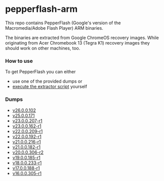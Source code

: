 # pepperflash-arm

This repo contains PepperFlash (Google's version of the Macromedia/Adobe Flash Player) ARM binaries.

The binaries are extracted from Google ChromeOS recovery images.
While originating from Acer Chromebook 13 (Tegra K1) recovery images they should work on other machines, too.


### How to use

To get PepperFlash you can either
- use one of the provided dumps or
- [execute the extractor script](scripts/README.md) yourself


### Dumps

- [v26.0.0.102](dumps/v26.0.0.102/README.md)
- [v25.0.0.171](dumps/v25.0.0.171/README.md)
- [v23.0.0.207-r1](dumps/v23.0.0.207-r1/README.md)
- [v23.0.0.162-r1](dumps/v23.0.0.162-r1/README.md)
- [v22.0.0.209-r1](dumps/v22.0.0.209-r1/README.md)
- [v22.0.0.192-r1](dumps/v22.0.0.192-r1/README.md)
- [v21.0.0.216-r1](dumps/v21.0.0.216-r1/README.md)
- [v21.0.0.182-r1](dumps/v21.0.0.182-r1/README.md)
- [v20.0.0.306-r2](dumps/v20.0.0.306-r2/README.md)
- [v19.0.0.185-r1](dumps/v19.0.0.185-r1/README.md)
- [v18.0.0.233-r1](dumps/v18.0.0.233-r1/README.md)
- [v17.0.0.188-r1](dumps/v17.0.0.188-r1/README.md)
- [v16.0.0.305-r1](dumps/v16.0.0.305-r1/README.md)
